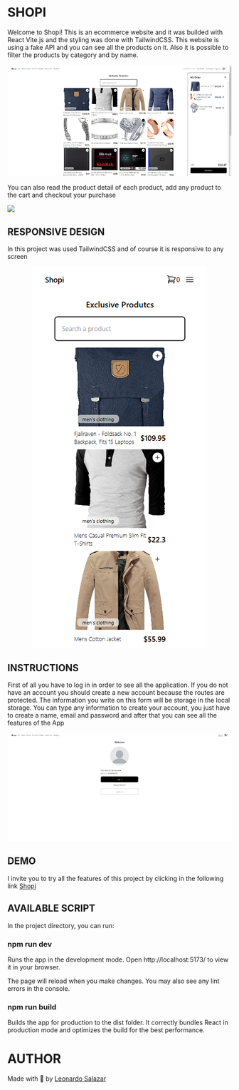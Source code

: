 # SHOPI

Welcome to Shopi! This is an ecommerce website and it was builded with React Vite.js and the styling was done with TailwindCSS. 
This website is using a fake API and you can see all the products on it. Also it is possible to filter the products by category and by name.

<p align="center"><img src="./public/img/Shopi-home.jpg" alt="project-image"></p>

You can also read the product detail of each product, add any product to the cart and checkout your purchase

![](https://i.imgur.com/o1GDVtJ.png)

## RESPONSIVE DESIGN

In this project was used TailwindCSS and of course it is responsive to any screen
<p align="center"><img src="./public/img/home-mobile.png" alt="project-image"></p>


## INSTRUCTIONS

First of all you have to log in in order to see all the application. If you do not have an account you should create a new account because the routes are protected. The information you write on this form will be storage in the local storage. You can type any information to create your account, you just have to create a name, email and password and after that you can see all the features of the App

<p align="center"><img src="./public/img/shopi-log-in.jpg" alt="project-image"></p>

## DEMO

I invite you to try all the features of this project by clicking in the following link
[Shopi](https://shopi-livid.vercel.app/)

## AVAILABLE SCRIPT

In the project directory, you can run:

### npm run dev

Runs the app in the development mode.
Open http://localhost:5173/ to view it in your browser.

The page will reload when you make changes.
You may also see any lint errors in the console.

### npm run build

Builds the app for production to the dist folder.
It correctly bundles React in production mode and optimizes the build for the best performance.

# AUTHOR

Made with 💚  by [Leonardo Salazar](https://www.linkedin.com/in/leonardo-salazar-serna/)

